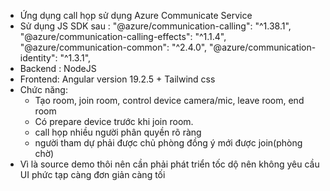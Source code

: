 - Ứng dụng call họp sử dụng Azure Communicate Service
- Sử dụng JS SDK sau :
    "@azure/communication-calling": "^1.38.1",
    "@azure/communication-calling-effects": "^1.1.4",
    "@azure/communication-common": "^2.4.0",
    "@azure/communication-identity": "^1.3.1",
- Backend : NodeJS
- Frontend: Angular version 19.2.5 + Tailwind css
- Chức năng:
  + Tạo room, join room, control device camera/mic, leave room, end room
  + Có prepare device trước khi join room.
  + call họp nhiều người phân quyền rõ ràng
  + người tham dự phải  được chủ phòng đồng ý mới được join(phòng chờ)
- Vì là source demo thôi nên cần phải phát triển tốc dộ nên không yêu cầu UI phức tạp càng đơn giản càng tối
